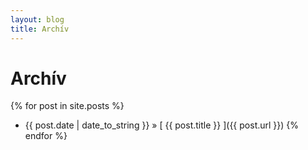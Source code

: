 ```yaml
---
layout: blog
title: Archív
---
```


# Archív

{% for post in site.posts %}
  * {{ post.date | date_to_string }} &raquo; [ {{ post.title }} ]({{ post.url }})
{% endfor %}

